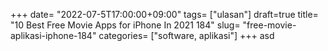 +++
date= "2022-07-5T17:00:00+09:00"
tags= ["ulasan"]
draft=true
title= "10 Best Free Movie Apps for iPhone In 2021        184"
slug= "free-movie-aplikasi-iphone-184"
categories= ["software, aplikasi"]
+++
asd

